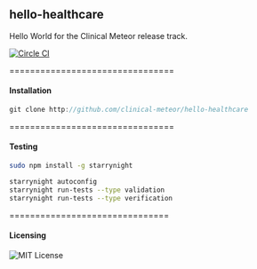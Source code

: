 ## hello-healthcare

Hello World for the Clinical Meteor release track.

[![Circle CI](https://circleci.com/gh/clinical-meteor/hello-healthcare/tree/master.svg?style=svg)](https://circleci.com/gh/clinical-meteor/hello-healthcare/tree/master)

================================
#### Installation

````js
git clone http://github.com/clinical-meteor/hello-healthcare
````


================================
#### Testing

````bash
sudo npm install -g starrynight

starrynight autoconfig
starrynight run-tests --type validation
starrynight run-tests --type verification
````


===============================
#### Licensing  

![MIT License](https://img.shields.io/badge/license-MIT-blue.svg)
